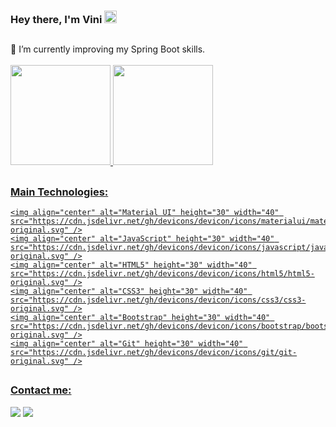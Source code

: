 <!--
**ramos-vini/ramos-vini** is a ✨ _special_ ✨ repository because its `README.md` (this file) appears on your GitHub profile.
-->

### Hey there, I'm Vini  <img alt="Waving Hand GIF" width="20px" height="20px" src="https://media.giphy.com/media/hvRJCLFzcasrR4ia7z/giphy.gif"/>

  ##

  <div>
    🌱 I’m currently improving my Spring Boot skills.
  </div>
  
  <br>

  <div>
    <a href="https://github.com/ramos-vini">
    <img height="160rem" src="https://github-readme-stats.vercel.app/api?username=ramos-vini&show_icons=true&theme=vision-friendly-dark&include_all_commits=true&count_private=true"/>
    <img height="160rem" src="https://github-readme-stats.vercel.app/api/top-langs/?username=ramos-vini&layout=compact&theme=vision-friendly-dark"/>
  </div>
  
  ##
  
  <div>
    <h3>Main Technologies:</h3>
    
    <img align="center" alt="Material UI" height="30" width="40" src="https://cdn.jsdelivr.net/gh/devicons/devicon/icons/materialui/materialui-original.svg" />
    <img align="center" alt="JavaScript" height="30" width="40" src="https://cdn.jsdelivr.net/gh/devicons/devicon/icons/javascript/javascript-original.svg" />
    <img align="center" alt="HTML5" height="30" width="40" src="https://cdn.jsdelivr.net/gh/devicons/devicon/icons/html5/html5-original.svg" />
    <img align="center" alt="CSS3" height="30" width="40" src="https://cdn.jsdelivr.net/gh/devicons/devicon/icons/css3/css3-original.svg" />
    <img align="center" alt="Bootstrap" height="30" width="40" src="https://cdn.jsdelivr.net/gh/devicons/devicon/icons/bootstrap/bootstrap-original.svg" />
    <img align="center" alt="Git" height="30" width="40" src="https://cdn.jsdelivr.net/gh/devicons/devicon/icons/git/git-original.svg" />
  </div>

  ##
    
  <div>
    <h3>Contact me:</h3>
    <a href="https://www.linkedin.com/in/viniciusramosdev/" target="_blank"><img src="https://img.shields.io/badge/LinkedIn-0077B5?style=for-the-badge&logo=linkedin&logoColor=white"></a>
    <a href="mailto:ramoscontrole@gmail.com" target="_blank"><img src="https://img.shields.io/badge/Gmail-D14836?style=for-the-badge&logo=gmail&logoColor=white"></a>
  </div>
